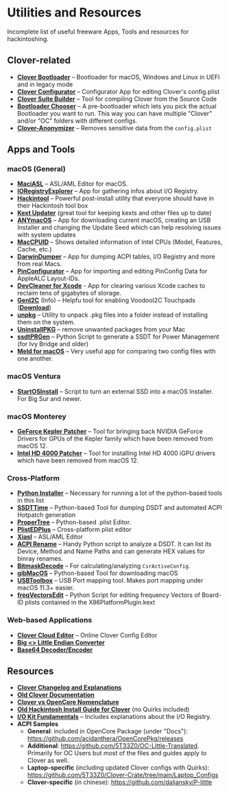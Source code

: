 # Utilities and Resources
Incomplete list of useful freeware Apps, Tools and resources for hackintoshing.

## Clover-related
- [**Clover Bootloader**](https://github.com/CloverHackyColor/CloverBootloader/releases) – Bootloader for macOS, Windows and Linux in UEFI and in legacy mode 
- [**Clover Configurator**](https://mackie100projects.altervista.org/download-clover-configurator/) – Configurator App for editing Clover's config.plist
- [**Clover Suite Builder**](https://www.insanelymac.com/forum/topic/347872-introducing-clover-suite-builder/) – Tool for compiling Clover from the Source Code
- [**Bootloader Chooser**](https://github.com/jief666/BootloaderChooser) – A pre-bootloader which lets you pick the actual Bootloader you want to run. This way you can have multiple "Clover" and/or "OC" folders with different configs.
- [**Clover-Anonymizer**](https://github.com/dreamwhite/Clover-Anonymizer) – Removes sensitive data from the `config.plist`

## Apps and Tools
### macOS (General)
- [**MaciASL**](https://github.com/acidanthera/MaciASL) – ASL/AML Editor for macOS.
- [**IORegistryExplorer**](https://github.com/khronokernel/IORegistryClone) – App for gathering infos about I/O Registry.
- [**Hackintool**](https://github.com/headkaze/Hackintool) – Powerful post-install utility that everyone should have in their Hackintosh tool box
- [**Kext Updater**](https://www.sl-soft.de/kext-updater/) (great tool for keeping kexts and other files up to date)
- [**ANYmacOS**](https://www.sl-soft.de/en/anymacos/) – App for downloading current macOS, creating an USB Installer and changing the Update Seed which can help resolving issues with system updates
- [**MacCPUID**](https://www.intel.com/content/www/us/en/download/674424/maccpuid.html) –  Shows detailed information of Intel CPUs (Model, Features, Cache, etc.)
- [**DarwinDumper**](https://bitbucket.org/blackosx/darwindumper/downloads/) – App for dumping ACPI tables, I/O Registry and more from real Macs.
- [**PinConfigurator**](https://github.com/headkaze/PinConfigurator) – App for importing and editing PinConfig Data for AppleALC Layout-IDs.
- [**DevCleaner for Xcode**](https://github.com/vashpan/xcode-dev-cleaner) - App for clearing various Xcode caches to reclaim tens of gigabytes of storage.
- [**GenI2C**](https://github.com/DogAndPot/GenI2C) (Info) – Helpfu tool for enabling VoodooI2C Touchpads ([**Download**](https://github.com/quynkk5/GenI2C/blob/main/GenI2C.zip?raw=true))
- [**unpkg**](https://www.timdoug.com/unpkg/) – Utility to unpack .pkg files into a folder instead of installing them on the system.
- [**UninstallPKG**](https://www.corecode.io/uninstallpkg/index.html) – remove unwanted packages from your Mac
- [**ssdtPRGen**](https://github.com/Piker-Alpha/ssdtPRGen.sh) – Python Script to generate a SSDT for Power Management (for Ivy Bridge and older)
- [**Meld for macOS**](https://yousseb.github.io/meld/) – Very useful app for comparing two config files with one another.

### macOS Ventura
- [**StartOSInstall**](https://github.com/chris1111/Startosinstall-Ventura) – Script to turn an external SSD into a macOS Installer. For Big Sur and newer.

### macOS Monterey
- [**GeForce Kepler Patcher**](https://github.com/chris1111/Geforce-Kepler-patcher) – Tool for bringing back NVIDIA GeForce Drivers for GPUs of the Kepler family which have been removed from macOS 12.
- [**Intel HD 4000 Patcher**](https://github.com/chris1111/Patch-HD4000-Monterey) – Tool for installing Intel HD 4000 iGPU drivers which have been removed from macOS 12.

### Cross-Platform
- [**Python Installer**](https://www.python.org/downloads/) – Necessary for running a lot of the python-based tools in this list
- [**SSDTTime**](https://github.com/corpnewt/SSDTTime) – Python-based Tool for dumping DSDT and automated ACPI Hotpatch generation
- [**ProperTree**](https://github.com/corpnewt/ProperTree) – Python-based .plist Editor.
- [**PlistEDPlus**](https://github.com/ic005k/PlistEDPlus) – Cross-platform plist editor
- [**Xiasl**](https://github.com/ic005k/Xiasl) – ASL/AML Editor
- [**ACPI Rename**](https://github.com/corpnewt/ACPIRename) – Handy Python script to analyze a DSDT. It can list its Device, Method and Name Paths and can generate HEX values for binray renames.
- [**BitmaskDecode**](https://github.com/corpnewt/BitmaskDecode/) – For calculating/analyzing `CsrActiveConfig`. 
- [**gibMacOS**](https://github.com/corpnewt/gibMacOS) – Python-based Tool for downloading macOS
- [**USBToolbox**](https://github.com/USBToolBox/tool) – USB Port mapping tool. Makes port mapping under macOS 11.3+ easier.
- [**freqVectorsEdit**](https://github.com/Piker-Alpha/freqVectorsEdit.sh) – Python Script for editing frequency Vectors of Board-ID plists contained in the X86PlatformPlugin.kext

### Web-based Applications
- [**Clover Cloud Editor**](https://www.root86.com/CCE/cce/index.php) – Online Clover Config Editor
- [**Big <> Little Endian Converter**](https://www.save-editor.com/tools/wse_hex.html)
- [**Base64 Decoder/Encoder**](https://www.base64decode.org/)

## Resources
- [**Clover Changelog and Explanations**](https://www.insanelymac.com/forum/topic/304530-clover-change-explanations/)
- [**Old Clover Documentation**](https://www.insanelymac.com/forum/topic/282787-clover-v2-instructions/)
- [**Clover vs OpenCore Nomenclature**](https://github.com/dortania/OpenCore-Install-Guide/blob/master/clover-conversion/Clover-config.md)
- [**Old Hackintosh Install Guide for Clover**](https://hackintosh.gitbook.io/r-hackintosh-vanilla-desktop-guide/) (no Quirks included)
- [**I/O Kit Fundamentals**](https://developer.apple.com/library/archive/documentation/DeviceDrivers/Conceptual/IOKitFundamentals/Introduction/Introduction.html#//apple_ref/doc/uid/TP0000011-CH204-TPXREF101) – Includes explanations about the I/O Registry.
- **ACPI Samples**
	- **General**: included in OpenCore Package (under "Docs"): https://github.com/acidanthera/OpenCorePkg/releases
	- **Additional**: https://github.com/5T33Z0/OC-Little-Translated. Primarily for OC Users but most of the files and guides apply to Clover as well.
	- **Laptop-specific** (including updated Clover configs with Quirks): https://github.com/5T33Z0/Clover-Crate/tree/main/Laptop_Configs
	- **Clover-specific** (in chinese): https://github.com/daliansky/P-little
